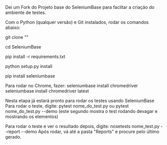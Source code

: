 Dei um Fork do Projeto base do SeleniumBase para faciltar a criação do ambiente de testes.

Com o Python (qualquer versão) e Git instalados, rodar os comandos abaixo:

  git clone ""
  
  cd SeleniumBase
  
  pip install -r requirements.txt
  
  python setup.py install
  
  pip install seleniumbase
  
  
Para rodar no Chrome, fazer:
  seleniumbase install chromedriver
  seleniumbase install chromedriver latest
  
Nesta etapa já estará pronto para rodar os testes usando SeleniumBase
  Para rodar o teste, digite:
    pytest nome_do_test.py ou pytest nome_do_test.py --demo (este segundo mostra o test rodando devagar e mostrando os elementos)
    
  Para rodar o teste e ver o resultado depois, digite:
    nosetests nome_test.py --report --demo
  Após rodar, vá até a pasta "Reports" e procure pelo último gerado.
  
